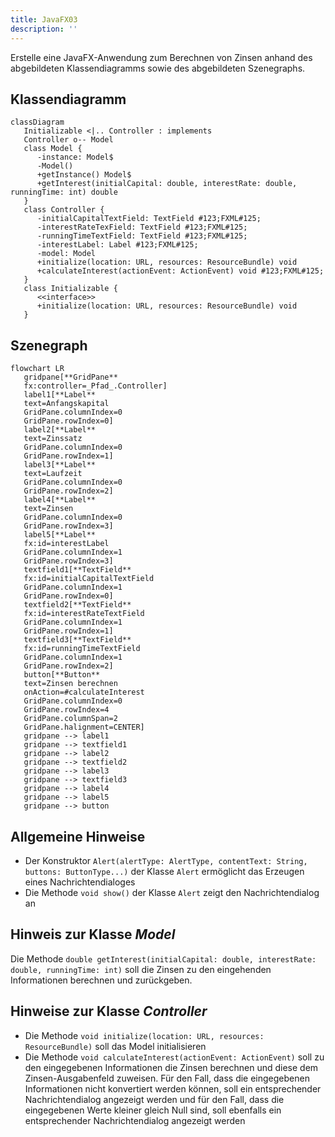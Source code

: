 ```yaml
---
title: JavaFX03
description: ''
---
```


Erstelle eine JavaFX-Anwendung zum Berechnen von Zinsen anhand des abgebildeten
Klassendiagramms sowie des abgebildeten Szenegraphs.

## Klassendiagramm

```mermaid
classDiagram
   Initializable <|.. Controller : implements
   Controller o-- Model
   class Model {
      -instance: Model$
      -Model()
      +getInstance() Model$
      +getInterest(initialCapital: double, interestRate: double, runningTime: int) double
   }
   class Controller {
      -initialCapitalTextField: TextField #123;FXML#125;
      -interestRateTexField: TextField #123;FXML#125;
      -runningTimeTextField: TextField #123;FXML#125;
      -interestLabel: Label #123;FXML#125;
      -model: Model
      +initialize(location: URL, resources: ResourceBundle) void
      +calculateInterest(actionEvent: ActionEvent) void #123;FXML#125;
   }
   class Initializable {
      <<interface>>
      +initialize(location: URL, resources: ResourceBundle) void
   }
```

## Szenegraph

```mermaid
flowchart LR
   gridpane[**GridPane**
   fx:controller=_Pfad_.Controller]
   label1[**Label**
   text=Anfangskapital
   GridPane.columnIndex=0
   GridPane.rowIndex=0]
   label2[**Label**
   text=Zinssatz
   GridPane.columnIndex=0
   GridPane.rowIndex=1]
   label3[**Label**
   text=Laufzeit
   GridPane.columnIndex=0
   GridPane.rowIndex=2]
   label4[**Label**
   text=Zinsen
   GridPane.columnIndex=0
   GridPane.rowIndex=3]
   label5[**Label**
   fx:id=interestLabel
   GridPane.columnIndex=1
   GridPane.rowIndex=3]
   textfield1[**TextField**
   fx:id=initialCapitalTextField
   GridPane.columnIndex=1
   GridPane.rowIndex=0]
   textfield2[**TextField**
   fx:id=interestRateTextField
   GridPane.columnIndex=1
   GridPane.rowIndex=1]
   textfield3[**TextField**
   fx:id=runningTimeTextField
   GridPane.columnIndex=1
   GridPane.rowIndex=2]
   button[**Button**
   text=Zinsen berechnen
   onAction=#calculateInterest
   GridPane.columnIndex=0
   GridPane.rowIndex=4
   GridPane.columnSpan=2
   GridPane.halignment=CENTER]
   gridpane --> label1
   gridpane --> textfield1
   gridpane --> label2
   gridpane --> textfield2
   gridpane --> label3
   gridpane --> textfield3
   gridpane --> label4
   gridpane --> label5
   gridpane --> button
```

## Allgemeine Hinweise

- Der Konstruktor
  `Alert(alertType: AlertType, contentText: String, buttons: ButtonType...)` der
  Klasse `Alert` ermöglicht das Erzeugen eines Nachrichtendialoges
- Die Methode `void show()` der Klasse `Alert` zeigt den Nachrichtendialog an

## Hinweis zur Klasse _Model_

Die Methode
`double getInterest(initialCapital: double, interestRate: double, runningTime: int)`
soll die Zinsen zu den eingehenden Informationen berechnen und zurückgeben.

## Hinweise zur Klasse _Controller_

- Die Methode `void initialize(location: URL, resources: ResourceBundle)` soll
  das Model initialisieren
- Die Methode `void calculateInterest(actionEvent: ActionEvent)` soll zu den
  eingegebenen Informationen die Zinsen berechnen und diese dem
  Zinsen-Ausgabenfeld zuweisen. Für den Fall, dass die eingegebenen
  Informationen nicht konvertiert werden können, soll ein entsprechender
  Nachrichtendialog angezeigt werden und für den Fall, dass die eingegebenen
  Werte kleiner gleich Null sind, soll ebenfalls ein entsprechender
  Nachrichtendialog angezeigt werden
